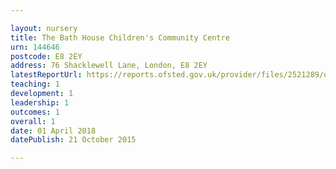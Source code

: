 ```yaml
---

layout: nursery
title: The Bath House Children's Community Centre
urn: 144646
postcode: E8 2EY
address: 76 Shacklewell Lane, London, E8 2EY
latestReportUrl: https://reports.ofsted.gov.uk/provider/files/2521289/urn/144646.pdf
teaching: 1
development: 1
leadership: 1
outcomes: 1
overall: 1
date: 01 April 2018 
datePublish: 21 October 2015

---
```

